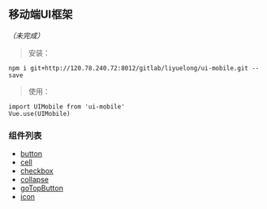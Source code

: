 ## 移动端UI框架 
*（未完成）*

> 安装：
```
npm i git+http://120.78.240.72:8012/gitlab/liyuelong/ui-mobile.git --save
```

> 使用：
```
import UIMobile from 'ui-mobile'
Vue.use(UIMobile)
```

### 组件列表
- [button](./doc/button.md)
- [cell](./doc/cell.md)
- [checkbox](./doc/checkbox.md)
- [collapse](./doc/collapse.md)
- [goTopButton](./doc/goTopButton.md)
- [icon](./doc/icon.md)
